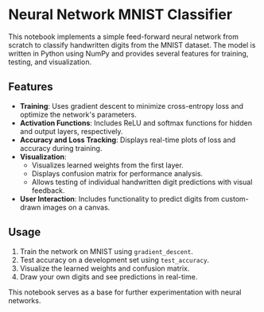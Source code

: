 # Neural Network MNIST Classifier

This notebook implements a simple feed-forward neural network from scratch to classify handwritten digits from the MNIST dataset. The model is written in Python using NumPy and provides several features for training, testing, and visualization.

## Features
- **Training**: Uses gradient descent to minimize cross-entropy loss and optimize the network's parameters.
- **Activation Functions**: Includes ReLU and softmax functions for hidden and output layers, respectively.
- **Accuracy and Loss Tracking**: Displays real-time plots of loss and accuracy during training.
- **Visualization**: 
  - Visualizes learned weights from the first layer.
  - Displays confusion matrix for performance analysis.
  - Allows testing of individual handwritten digit predictions with visual feedback.
- **User Interaction**: Includes functionality to predict digits from custom-drawn images on a canvas.

## Usage
1. Train the network on MNIST using `gradient_descent`.
2. Test accuracy on a development set using `test_accuracy`.
3. Visualize the learned weights and confusion matrix.
4. Draw your own digits and see predictions in real-time.

This notebook serves as a base for further experimentation with neural networks.
